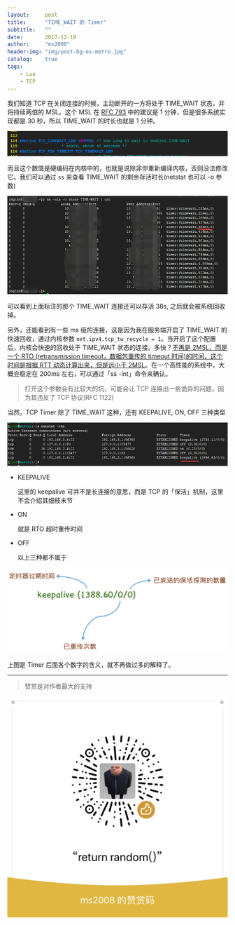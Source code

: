 ```yaml
---
layout:     post
title:      "TIME_WAIT 的 Timer"
subtitle:   ""
date:       2017-12-19
author:     "ms2008"
header-img: "img/post-bg-os-metro.jpg"
catalog:    true
tags:
    - Lua
    - TCP
---
```


我们知道 TCP 在关闭连接的时候，主动断开的一方将处于 TIME_WAIT 状态，并将持续两倍的 MSL。这个 MSL 在 [RFC 793](https://tools.ietf.org/html/rfc793) 中的建议是 1 分钟，但是很多系统实现都是 30 秒，所以 TIME_WAIT 的时长也就是 1 分钟。

![](/img/in-post/TCP_TIMEWAIT_LEN.png)

而且这个数值是硬编码在内核中的，也就是说除非你重新编译内核，否则没法修改它。我们可以通过 `ss` 来查看 TIME_WAIT 的剩余存活时长(netstat 也可以 -o 参数)

![](/img/in-post/timewait_timer.png)

可以看到上面标注的那个 TIME_WAIT 连接还可以存活 38s, 之后就会被系统回收掉。

另外，还能看到有一些 ms 级的连接，这是因为我在服务端开启了 TIME_WAIT 的快速回收，通过内核参数 `net.ipv4.tcp_tw_recycle = 1`。当开启了这个配置后，内核会快速的回收处于 TIME_WAIT 状态的连接。多快？<u>不再是 2MSL，而是一个 RTO (retransmission timeout，数据包重传的 timeout 时间)的时间，这个时间是根据 RTT 动态计算出来，但是远小于 2MSL</u>。在一个高性能的系统中，大概会稳定在 200ms 左右，可以通过「ss -int」命令来确认。

> 打开这个参数会有比较大的坑，可能会让 TCP 连接出一些诡异的问题，因为其违反了 TCP 协议(RFC 1122)

当然，TCP Timer 除了 TIME_WAIT 这种，还有 KEEPALIVE, ON, OFF 三种类型

![](/img/in-post/tcp_timer.png)

- KEEPALIVE

  这里的 keepalive 可并不是长连接的意思，而是 TCP 的「保活」机制，这里不会介绍其细枝末节

- ON

  就是 RTO 超时重传时间

- OFF

  以上三种都不属于

![](/img/in-post/timer_subfields.png)

上图是 Timer 后面各个数字的含义，就不再做过多的解释了。

---

> 赞赏是对作者最大的支持

![](/img/in-post/bonus.jpg)
